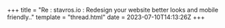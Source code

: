 +++
title = "Re : stavros.io : Redesign your website better looks and mobile friendly.."
template = "thread.html"
date = 2023-07-10T14:13:26Z
+++
